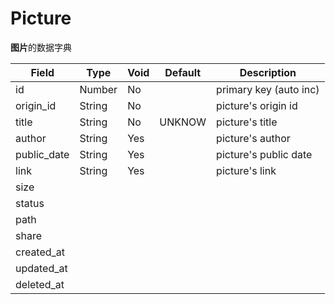 # Picture

**图片**的数据字典

| Field       | Type   | Void | Default | Description            |
| ----------- | ------ | ---- | ------- | ---------------------- |
| id          | Number | No   |         | primary key (auto inc) |
| origin_id   | String | No   |         | picture's origin id    |
| title       | String | No   | UNKNOW  | picture's title        |
| author      | String | Yes  |         | picture's author       |
| public_date | String | Yes  |         | picture's public date  |
| link        | String | Yes  |         | picture's link         |
| size        |
| status      |
| path        |
| share       |
| created_at  |
| updated_at  |
| deleted_at  |
